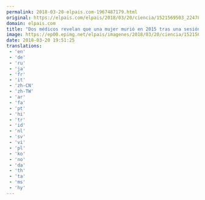 ```yaml
---
permalink: 2018-03-20-elpais.com-1967487179.html
original: https://elpais.com/elpais/2018/03/20/ciencia/1521569503_224788.html#?ref=rss&format=simple&link=link
domain: elpais.com
title: "Dos médicos revelan que una mujer murió en 2015 tras una sesión con picaduras de abeja"
image: https://ep00.epimg.net/elpais/imagenes/2018/03/20/ciencia/1521569503_224788_1521571552_rrss_normal.jpg
date: 2018-03-20 19:51:25
translations: 
 - 'en'
 - 'de'
 - 'ru'
 - 'ja'
 - 'fr'
 - 'it'
 - 'zh-CN'
 - 'zh-TW'
 - 'ar'
 - 'fa'
 - 'pt'
 - 'hi'
 - 'tr'
 - 'id'
 - 'nl'
 - 'sv'
 - 'vi'
 - 'pl'
 - 'ko'
 - 'no'
 - 'da'
 - 'th'
 - 'ta'
 - 'ms'
 - 'hy'
---
```


